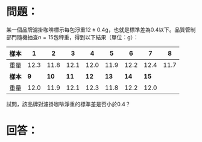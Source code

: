 # 問題：
某一個品牌濾掛咖啡標示每包淨重$12\pm0.4\text{g}$，也就是標準差為0.4以下。品質管制部門隨機抽查$n=15$包秤重，得到以下結果（單位：g）：

| 樣本     | 1     | 2      | 3      | 4      | 5      | 6      | 7      | 8    |
| ------ | ----- | ------ | ------ | ------ | ------ | ------ | ------ | ---- |
| 重量     | 12.3  | 11.8   | 12.1   | 12.0   | 11.9   | 12.2   | 12.4   | 11.7 |
| **樣本** | **9** | **10** | **11** | **12** | **13** | **14** | **15** |      |
| 重量     | 12.0  | 11.9   | 12.1   | 12.3   | 11.8   | 12.2   | 12.0   |      |
試問，該品牌對濾掛咖啡淨重的標準差是否小於0.4？
# 回答：
